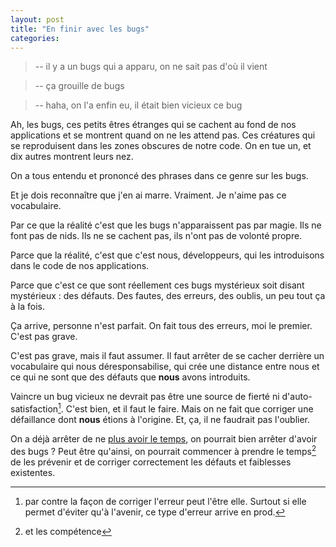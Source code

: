 ```yaml
---
layout: post
title: "En finir avec les bugs"
categories:
---
```

> -- il y a un bugs qui a apparu, on ne sait pas d'où il vient

> -- ça grouille de bugs

> -- haha, on l'a enfin eu, il était bien vicieux ce bug

Ah, les bugs, ces petits êtres étranges qui se cachent au fond de nos applications et se montrent quand on ne les attend pas. 
Ces créatures qui se reproduisent dans les zones obscures de notre code. On en tue un, et dix autres montrent leurs nez.

On a tous entendu et prononcé des phrases dans ce genre sur les bugs.


Et je dois reconnaître que j'en ai marre. Vraiment. Je n'aime pas ce vocabulaire.

Par ce que la réalité c'est que les bugs n'apparaissent pas par magie. 
Ils ne font pas de nids.
Ils ne se cachent pas, ils n'ont pas de volonté propre.

Parce que la réalité, c'est que c'est nous, développeurs, qui les introduisons dans le code de nos applications.

Parce que c'est ce que sont réellement ces bugs mystérieux soit disant mystérieux : des défauts. Des fautes, des erreurs, des oublis, un peu tout ça à la fois.

Ça arrive, personne n'est parfait. On fait tous des erreurs, moi le premier. C'est pas grave.

C'est pas grave, mais il faut assumer.
Il faut arrêter de se cacher derrière un vocabulaire qui nous déresponsabilise, qui crée une distance entre nous et ce qui ne sont que des défauts que __nous__ avons introduits.

Vaincre un bug vicieux ne devrait pas être une source de fierté ni d'auto-satisfaction[^1]. 
C'est bien, et il faut le faire. Mais on ne fait que corriger une défaillance dont __nous__ étions à l'origine. Et, ça, il ne faudrait pas l'oublier.



On a déjà arrêter de ne [plus avoir le temps](https://blog.crafting-labs.fr/2013/10/03/j-ai-pas-le-temps), on pourrait bien arrêter d'avoir des bugs ?
Peut être qu'ainsi, on pourrait commencer à prendre le temps[^2] de les prévenir et de corriger correctement les défauts et faiblesses existentes.


[^1]: par contre la façon de corriger l'erreur peut l'être elle. Surtout si elle permet d'éviter qu'à l'avenir, ce type d'erreur arrive en prod.
[^2]: et les compétence
